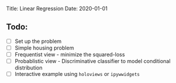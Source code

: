 Title: Linear Regression
Date: 2020-01-01

## Todo:
- [ ] Set up the problem
- [ ] Simple housing problem
- [ ] Frequentist view - minimize the squared-loss
- [ ] Probablistic view - Discriminative classifier to model conditional distribution
- [ ] Interactive example using `holoviews` or `ipywwidgets`
